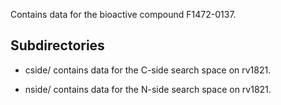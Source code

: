 Contains data for the bioactive compound F1472-0137.

## Subdirectories

- cside/ contains data for the C-side search space on rv1821.

- nside/ contains data for the N-side search space on rv1821.

